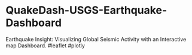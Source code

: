 # QuakeDash-USGS-Earthquake-Dashboard
Earthquake Insight: Visualizing Global Seismic Activity with an Interactive map Dashboard. #leaflet #plotly
